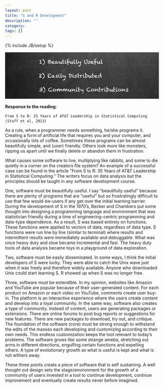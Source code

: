 ```yaml
---
layout: post
title: "S and R Development"
description: ""
category: 
tags: []
---
```

{% include JB/setup %}

<img src="../imgs/Chalkboard.png" alt="image" style="width:600px;"/>

**Response to the reading**: 

```
From S to R: 25 Years of AT&T Leadership in Statistical Computing (Staff et al, 2013)
```

As a rule, when a programmer needs something, he/she programs it.  Creating a form of artificial life that requires you and your computer, and occasionally lots of coffee.  Sometimes these programs can be almost beautifully simple, and (user) friendly.  Others look more like monsters, ripping us apart until we finally delete or abandon them in frustration.  

What causes some software to live, multiplying like rabbits, and some to die quietly in a corner on the creators file system?  An example of a successful case can be found in the article "From S to R: 35 Years of AT&T Leadership in Statistical Computing."  The writers focus on data analysis but the principles should be taught in any software development course.

One, software must be beautifully useful.  I say “beautifully useful” because there are plenty of programs that are "useful" but so frustratingly difficult to use that few would-be-users if any get over the initial learning barrier.  During the development of S in the 1970’s, Becker and Chambers put some thought into designing a programming language and environment that was statistician friendly during a time of engineering-centric programming and data-type dependence.  As a result, S was based entirely on functions.  These functions were applied to vectors of data, regardless of data type. S functions were run line by line (similar to terminal) where results and intermittent results were immediately available and debuggable.  What was once heavy duty and slow became incremental and fast.  The heavy duty tools of data analysis became toys in a playground of data exploration.  

Two, software must be easily disseminated.  In some ways, I think the initial developers of S were lucky.  They were able to catch the Unix wave just when it was freely and therefore widely available.  Anyone who downloaded Unix could start learning S.  R showed up when S was no longer free.

Three, software must be extendible.  In my opinion, websites like Amazon and YouTube are popular because of their user-generated content.  For each product on Amazon or each video on YouTube, comments create user buy-in.  The platform is an interactive experience where the users create content and develop into a loyal community.  In the same way, software also creates a type of community.  Instead of content, users are generating packages or extensions. There are online forums to post bug reports or suggestions for new features. There are new packages to download, try out, and critique.  The foundation of the software (core) must be strong enough to withstand the edits of the masses each developing and customizing according to their own needs.  This endless customization keeps the tool relevant to today’s problems.  The software grows like some strange ameba, stretching out arms in different directions, engulfing certain functions and expelling others. A type of evolutionary growth as what is useful is kept and what is not withers away.

These three points create a piece of software that is self sustaining.  A well thought out design sets the stage/environment for the growth of a community of users invested in a tool to continue development, continue improvement and eventually create results never before imagined. 
